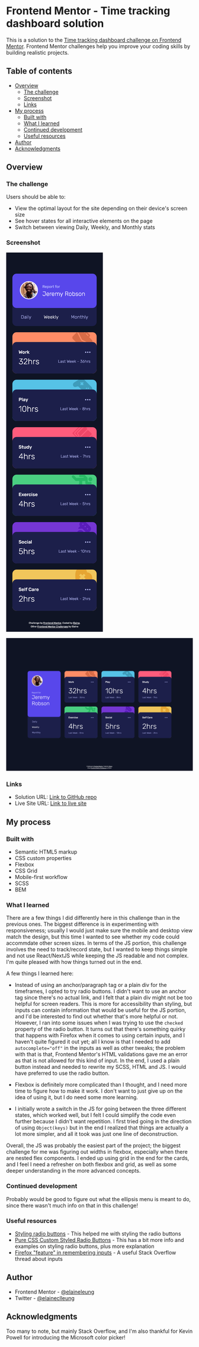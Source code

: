 # Frontend Mentor - Time tracking dashboard solution

This is a solution to the [Time tracking dashboard challenge on Frontend Mentor](https://www.frontendmentor.io/challenges/time-tracking-dashboard-UIQ7167Jw). Frontend Mentor challenges help you improve your coding skills by building realistic projects. 

## Table of contents

- [Overview](#overview)
  - [The challenge](#the-challenge)
  - [Screenshot](#screenshot)
  - [Links](#links)
- [My process](#my-process)
  - [Built with](#built-with)
  - [What I learned](#what-i-learned)
  - [Continued development](#continued-development)
  - [Useful resources](#useful-resources)
- [Author](#author)
- [Acknowledgments](#acknowledgments)


## Overview

### The challenge

Users should be able to:

- View the optimal layout for the site depending on their device's screen size
- See hover states for all interactive elements on the page
- Switch between viewing Daily, Weekly, and Monthly stats

### Screenshot

![Mobile view of solution](./design/mobile.png)

![Desktop view of solution](./design/desktop.png)

### Links

- Solution URL: [Link to GitHub repo](https://github.com/elaineleung/frontendmentor/tree/main/timetrackingdashboard/)
- Live Site URL: [Link to live site](https://elaineleung.github.io/frontendmentor/timetrackingdashboard/)

## My process

### Built with

- Semantic HTML5 markup
- CSS custom properties
- Flexbox
- CSS Grid
- Mobile-first workflow
- SCSS
- BEM

### What I learned

There are a few things I did differently here in this challenge than in the previous ones. The biggest difference is in experimenting with responsiveness; usually I would just make sure the mobile and desktop view match the design, but this time I wanted to see whether my code could accommdate other screen sizes. In terms of the JS portion, this challenge involves the need to track/record state, but I wanted to keep things simple and not use React/NextJS while keeping the JS readable and not complex. I'm quite pleased with how things turned out in the end.

A few things I learned here:

- Instead of using an anchor/paragraph tag or a plain div for the timeframes, I opted to try radio buttons. I didn't want to use an anchor tag since there's no actual link, and I felt that a plain div might not be too helpful for screen readers. This is more for accessibility than styling, but inputs can contain information that would be useful for the JS portion, and I'd be interested to find out whether that's more helpful or not. However, I ran into some issues when I was trying to use the `checked` property of the radio button. It turns out that there's something quirky that happens with Firefox when it comes to using certain inputs, and I haven't quite figured it out yet; all I know is that I needed to add `autocomplete="off"` in the inputs as well as other tweaks; the problem with that is that, Frontend Mentor's HTML validations gave me an error as that is not allowed for this kind of input. In the end, I used a plain button instead and needed to rewrite my SCSS, HTML and JS. I would have preferred to use the radio button.

- Flexbox is definitely more complicated than I thought, and I need more time to figure how to make it work. I don't want to just give up on the idea of using it, but I do need some more learning. 

- I initially wrote a switch in the JS for going between the three different states, which worked well, but I felt I could simplify the code even further because I didn't want repetition. I first tried going in the direction of using `Object(keys)` but in the end I realized that things are actually a lot more simpler, and all it took was just one line of deconstruction.

Overall, the JS was probably the easiest part of the project; the biggest challenge for me was figuring out widths in flexbox, especially when there are nested flex components. I ended up using grid in the end for the cards, and I feel I need a refresher on both flexbox and grid, as well as some deeper understanding in the more advanced concepts.


### Continued development

Probably would be good to figure out what the ellipsis menu is meant to do, since there wasn't much info on that in this challenge!

### Useful resources

- [Styling radio buttons](https://markheath.net/post/customize-radio-button-css) - This helped me with styling the radio buttons
- [Pure CSS Custom Styled Radio Buttons](https://moderncss.dev/pure-css-custom-styled-radio-buttons/) - This has a bit more info and examples on styling radio buttons, plus more explanation
- [Firefox "feature" in remembering inputs](https://stackoverflow.com/questions/5985839/bug-with-firefox-disabled-attribute-of-input-not-resetting-when-refreshing) - A useful Stack Overflow thread about inputs

## Author

- Frontend Mentor - [@elaineleung](https://www.frontendmentor.io/profile/elaineleung)
- Twitter - [@elaineclleung](https://twitter.com/elaineclleung)

## Acknowledgments

Too many to note, but mainly Stack Overflow, and I'm also thankful for Kevin Powell for introducing the Microsoft color picker!